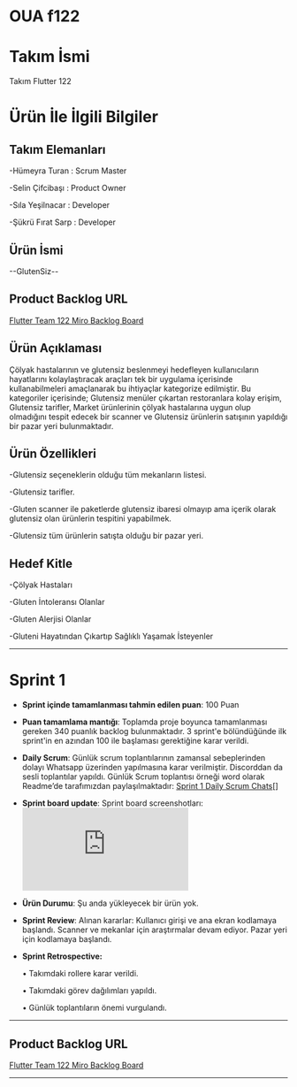 #  OUA f122
# **Takım İsmi**

Takım Flutter 122

# Ürün İle İlgili Bilgiler

## Takım Elemanları

-Hümeyra Turan : Scrum Master

-Selin Çifcibaşı : Product Owner

-Sıla Yeşilnacar : Developer

-Şükrü Fırat Sarp : Developer


## Ürün İsmi

--GlutenSiz--

## Product Backlog URL

[Flutter Team 122 Miro Backlog Board](https://miro.com/app/board/uXjVM9wHOAA=/)

## Ürün Açıklaması

Çölyak hastalarının ve glutensiz beslenmeyi hedefleyen kullanıcıların hayatlarını kolaylaştıracak araçları tek bir uygulama içerisinde kullanabilmeleri amaçlanarak bu ihtiyaçlar kategorize edilmiştir. Bu kategoriler içerisinde; Glutensiz menüler çıkartan restoranlara kolay erişim, Glutensiz tarifler, Market ürünlerinin çölyak hastalarına uygun olup olmadığını tespit edecek bir scanner ve Glutensiz ürünlerin satışının yapıldığı bir pazar yeri bulunmaktadır.




## Ürün Özellikleri

-Glutensiz seçeneklerin olduğu tüm mekanların listesi.

-Glutensiz tarifler.

-Gluten scanner ile paketlerde glutensiz ibaresi olmayıp ama içerik olarak glutensiz olan ürünlerin tespitini yapabilmek.

-Glutensiz tüm ürünlerin satışta olduğu bir pazar yeri.

## Hedef Kitle

-Çölyak Hastaları

-Gluten İntoleransı Olanlar

-Gluten Alerjisi Olanlar

-Gluteni Hayatından Çıkartıp Sağlıklı Yaşamak İsteyenler



---

# Sprint 1

- **Sprint içinde tamamlanması tahmin edilen puan**: 100 Puan


- **Puan tamamlama mantığı**: Toplamda proje boyunca tamamlanması gereken 340 puanlık backlog bulunmaktadır. 3 sprint'e bölündüğünde ilk sprint'in en azından 100 ile başlaması gerektiğine karar verildi.


- **Daily Scrum**: Günlük scrum toplantılarının zamansal sebeplerinden dolayı Whatsapp üzerinden yapılmasına karar verilmiştir. Discorddan da sesli toplantılar yapıldı. Günlük Scrum toplantısı örneği word olarak Readme’de tarafımızdan paylaşılmaktadır: [Sprint 1 Daily Scrum Chats](https://github.com/humeyraturan/OUA-f122/edit/main/README.md#:~:text=ProjectManagement-,dailyscrum1,-.png)[]
  [](https://github.com/humeyraturan/OUA-f122/edit/main/README.md#:~:text=dailyscrum2.-,png,-dailyscrum3.png)
  [
](https://github.com/humeyraturan/OUA-f122/edit/main/README.md#:~:text=dailyscrum3.-,png,-mirosprint1.png)

- **Sprint board update**: Sprint board screenshotları: 
![Backlog 1](https://github.com/humeyraturan/OUA-f122/edit/main/README.md#:~:text=dailyscrum3.png-,mirosprint1,-.png) 


- **Ürün Durumu**: Şu anda yükleyecek bir ürün yok. 

- **Sprint Review**: 
Alınan kararlar: Kullanıcı girişi ve ana ekran kodlamaya başlandı. Scanner ve mekanlar için araştırmalar devam ediyor. Pazar yeri için kodlamaya başlandı.

- **Sprint Retrospective:**

    • Takımdaki rollere karar verildi.
  
    • Takımdaki görev dağılımları yapıldı.
  
    • Günlük toplantıların önemi vurgulandı.
 


---

## Product Backlog URL

[Flutter Team 122 Miro Backlog Board](https://miro.com/app/board/uXjVM9wHOAA=/)

---

